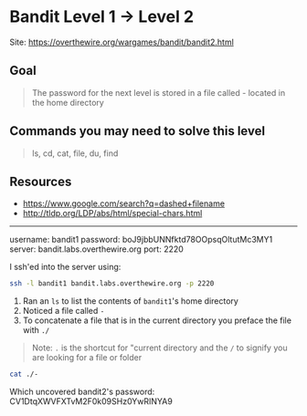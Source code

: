 # Bandit Level 1 → Level 2

Site: https://overthewire.org/wargames/bandit/bandit2.html
## Goal
> The password for the next level is stored in a file called - located in the home directory

## Commands you may need to solve this level
> ls, cd, cat, file, du, find

## Resources
* https://www.google.com/search?q=dashed+filename
* http://tldp.org/LDP/abs/html/special-chars.html
-----------------

username: bandit1
password: boJ9jbbUNNfktd78OOpsqOltutMc3MY1
server: bandit.labs.overthewire.org
port: 2220

I ssh'ed into the server using:
```bash
ssh -l bandit1 bandit.labs.overthewire.org -p 2220
```

1. Ran an `ls` to list the contents of `bandit1`'s home directory
2. Noticed a file called `-`
3. To concatenate a file that is in the current directory you preface the file with `./`
> Note:
> `.` is the shortcut for "current directory and the `/` to signify you are looking for a file or folder
```bash
cat ./-
```
Which uncovered bandit2's password: CV1DtqXWVFXTvM2F0k09SHz0YwRINYA9
